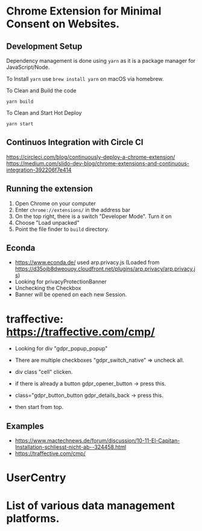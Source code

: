 # Chrome Extension for Minimal Consent on Websites. 

## Development Setup

Dependency management is done using `yarn` as it is a package manager for JavaScript/Node. 

To Install `yarn` use `brew install yarn` on macOS via homebrew. 

To Clean and Build the code

```yarn build```

To Clean and Start Hot Deploy

```yarn start```

## Continuos Integration with Circle CI

https://circleci.com/blog/continuously-deploy-a-chrome-extension/
https://medium.com/slido-dev-blog/chrome-extensions-and-continuous-integration-392206f7e414


## Running the extension

1) Open Chrome on your computer
2) Enter `chrome://extensions/` in the address bar
3) On the top right, there is a switch "Developer Mode". Turn it on
4) Choose "Load unpacked"
5) Point the file finder to `build` directory.

## Econda

- https://www.econda.de/ used arp.privacy.js (Loaded from https://d35ojb8dweouoy.cloudfront.net/plugins/arp.privacy/arp.privacy.js)
- Looking for privacyProtectionBanner
- Unchecking the Checkbox
- Banner will be opened on each new Session. 


# traffective: https://traffective.com/cmp/

- Looking for div "gdpr_popup_popup"
- There are multiple checkboxes "gdpr_switch_native" => uncheck all. 
- div class "cell" clicken. 

- if there is already a button gdpr_opener_button -> press this. 
- class="gdpr_button_button gdpr_details_back -> press this.
- then start from top. 

## Examples

- https://www.mactechnews.de/forum/discussion/10-11-El-Capitan-Installation-schliesst-nicht-ab--324458.html
- https://traffective.com/cmp/

# UserCentry

<script type="application/javascript" src="https://app.usercentrics.eu/latest/main.js" id="uVkVWS92E"></script><script type="text/javascript" async="" src="https://app.usercentrics.eu/latest/bundle.js"></script>

# List of various data management platforms.